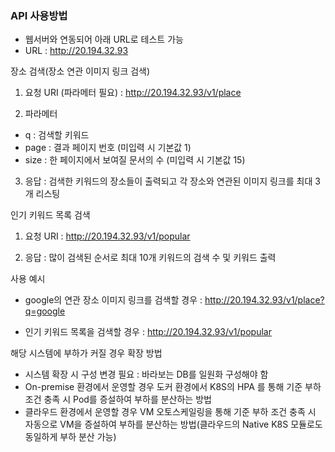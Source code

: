 ### API 사용방법

- 웹서버와 연동되어 아래 URL로 테스트 가능
- URL : http://20.194.32.93

장소 검색(장소 연관 이미지 링크 검색)
1. 요청 URI (파라메터 필요) : http://20.194.32.93/v1/place

2. 파라메터
  * q : 검색할 키워드
  * page : 결과 페이지 번호 (미입력 시 기본값 1)
  * size : 한 페이지에서 보여질 문서의 수 (미입력 시 기본값 15)

3. 응답 : 검색한 키워드의 장소들이 출력되고 각 장소와 연관된 이미지 링크를 최대 3개 리스팅

인기 키워드 목록 검색
1. 요청 URI : http://20.194.32.93/v1/popular

2. 응답 : 많이 검색된 순서로 최대 10개 키워드의 검색 수 및 키워드 출력


사용 예시
* google의 연관 장소 이미지 링크를 검색할 경우 : http://20.194.32.93/v1/place?q=google 

* 인기 키워드 목록을 검색할 경우 : http://20.194.32.93/v1/popular

해당 시스템에 부하가 커질 경우 확장 방법
* 시스템 확장 시 구성 변경 필요 : 바라보는 DB를 일원화 구성해야 함
* On-premise 환경에서 운영할 경우 도커 환경에서 K8S의 HPA 를 통해 기준 부하 조건 충족 시 Pod를 증설하여 부하를 분산하는 방법
* 클라우드 환경에서 운영할 경우 VM 오토스케일링을 통해 기준 부하 조건 충족 시 자동으로 VM을 증설하여 부하를 분산하는 방법(클라우드의 Native K8S 모듈로도 동일하게 부하 분산 가능)
